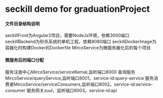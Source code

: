 # seckill demo for graduationProject
#### 文件目录结构说明
seckillFront为Angular2项目，需要NodeJs环境，依赖3000端口
seckillBackend为秒杀系统的单机工程，依赖8080端口
seckillDockerImage为容器化时构建Docker的Dockerfile
MircoService为微服务器化后的每个项目
#### 微服务后的端口分配
服务注册中心MircoService/serviceKernal,监听端口8000
查询服务MircoService/queryService,监听端口8001。service-id:query-service
服务消费者MircoService/serviceConsumers,监听端口8002。service-id:service-consumer
服务网关zuul，监听端口8003。service-id:api

